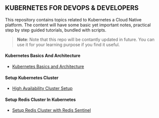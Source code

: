## KUBERNETES FOR DEVOPS & DEVELOPERS

This repository contains topics related to Kubernetes a Cloud Native platform. The content will have some basic yet important notes, practical step by step guided tutorials, bundled with scripts.

>**Note**: Note that this repo will be contantly updated in future. You can use it for your learning purpose if you find it useful.

#### Kubernetes Basics And Architecture
* [Kubernetes Basics and Architecture](/Memo.md)

#### Setup Kubernetes Cluster
* [High Availability Cluster Setup](/Kubernetes%20Installation/High%20Availability%20Kubernetes/kubeadm-ha-kubernetes-external-keepalived-haproxy/)

#### Setup Redis Cluster In Kubernetes
* [Setup Redis Cluster with Redis Sentinel](/Storage/Redis/Kubernetes/)